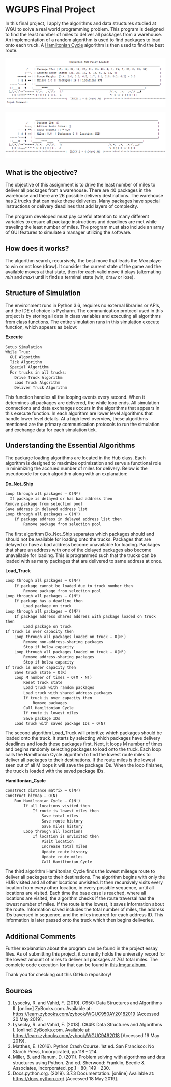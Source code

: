 # WGUPS Final Project
In this final project, I apply the algorithms and data structures studied at WGU to solve a real world programming problem. This program is designed to find the least number of miles to deliver all packages from a warehouse. An implementation of a random algorithm is used to find packages to load onto each truck. A [Hamiltonian Cycle](https://youtu.be/JE0JE8ce1V0) algorithm is then used to find the best route.

<p align="center">
	<img src="screenshots/Truck_1.PNG"></img>
</p>

<p align="center">
	<img src="screenshots/Truck_2.PNG"></img>
</p>

## What is the objective?
The objective of this assignment is to drive the least number of miles to deliver all packages from a warehouse. There are 40 packages in the warehouse and there are 26 possible delivery destinations. The warehouse has 2 trucks that can make these deliveries. Many packages have special instructions or delivery deadlines that add layers of complexity.

The program developed must pay careful attention to many different variables to ensure all package instructions and deadlines are met while traveling the least number of miles. The program must also include an array of GUI features to simulate a manager utilizing the software.

## How does it works?
The algorithm search, recursively, the best move that leads the *Max* player to win or not lose (draw). It consider the current state of the game and the available moves at that state, then for each valid move it plays (alternating *min* and *max*) until it finds a terminal state (win, draw or lose).

## Structure of Simulation

The environment runs in Python 3.6, requires no external libraries or APIs, and the IDE of choice is Pycharm. The communication protocol used in this project is by storing all data in class variables and executing all algorithms from class functions. The entire simulation runs in this simulation execute function, which appears as below:

<b>Execute</b>
```
Setup Simulation
While True:
  GUI Algorithm
  Tick Algorithm
  Special Algorithm
  For trucks in all trucks:
    Drive Truck Algorithm
    Load Truck Algorithm
    Deliver Truck Algorithm
```

This function handles all the looping events every second. When it determines all packages are delivered, the while loop ends. All simulation connections and data exchanges occurs in the algorithms that appears in this execute function. In each algorithm are lower level algorithms that handle lower level details. At a high level overview, these algorithms mentioned are the primary communication protocols to run the simulation and exchange data for each simulation tick.

## Understanding the Essential Algorithms

The package loading algorithms are located in the Hub class. Each algorithm is designed to maximize optimization and serve a functional role in minimizing the accrued number of miles for delivery. Below is the pseudocode for each algorithm along with an explanation:

<b>Do_Not_Ship</b>
```
Loop through all packages – O(N²)
  If package is delayed or has bad address then
Remove package from selection pool
Save address in delayed address list
Loop through all packages – O(N²)
	If package address in delayed address list then
		Remove package from selection pool
```

The first algorithm Do_Not_Ship separates which packages should and should not be available for loading onto the trucks. Packages that are delayed or have a bad address become unavailable for loading. Packages that share an address with one of the delayed packages also become unavailable for loading. This is programmed such that the trucks can be loaded with as many packages that are delivered to same address at once.


<b>Load_Truck</b>
```
Loop through all packages – O(N²)
	If package cannot be loaded due to truck number then
		Remove package from selection pool
Loop through all packages – O(N²)
	If package has a deadline then
		Load package on truck
Loop through all packages – O(N²)
	If package address shares address with package loaded on truck then
		Load package on truck
If truck is over capacity then
	Loop through all packages loaded on truck – O(N²)
		Remove non-address-sharing packages
		Stop if below capacity
	Loop through all packages loaded on truck – O(N²)
		Remove address-sharing packages
		Stop if below capacity
If truck is under capacity then
	Save truck state – O(K)
	Loop M number of times – O(M · N!)
		Reset truck state
		Load truck with random packages
		Load truck with shared address packages
		If truck is over capacity then
			Remove packages
		Call Hamiltonian_Cycle
		If route is lowest miles
		Save package IDs
	Load truck with saved package IDs – O(N)
```

The second algorithm Load_Truck will prioritize which packages should be loaded onto the truck. It starts by selecting which packages have delivery deadlines and loads these packages first. Next, it loops M number of times and begins randomly selecting packages to load onto the truck. Each loop calls the Hamiltonian Cycle algorithm to find the lowest route miles to deliver all packages to their destinations. If the route miles is the lowest seen out of all M loops it will save the package IDs. When the loop finishes, the truck is loaded with the saved package IDs.


<b>Hamiltonian_Cycle</b>
```
Construct distance matrix – O(N²)
Construct bitmap – O(N)
	Run Hamiltonian Cycle – O(N!)
		If all locations visited then
			If route is lowest miles then
				Save total miles
				Save route history
				Save miles history
		Loop through all locations
			If location is unvisited then
				Visit location
				Increase total miles
				Update route history
				Update route miles
				Call Hamiltonian_Cycle
```

The third algorithm Hamiltonian_Cycle finds the lowest mileage route to deliver all packages to their destinations. The algorithm begins with only the HUB visited and all other locations unvisited. It then recursively visits every location from every other location, in every possible sequence, until all locations are visited. Each time the base case is reached, where all locations are visited, the algorithm checks if the route traversal has the lowest number of miles. If the route is the lowest, it saves information about the route. Information saved includes the total number of miles, the address IDs traversed in sequence, and the miles incurred for each address ID. This information is later passed onto the truck which then begins deliveries.

## Additional Comments
Further explanation about the program can be found in the project essay files. As of submitting this project, it currently holds the university record for the lowest amount of miles to deliver all packages at 76.1 total miles. The complete code execution for that can be found in [this Imgur album.](https://imgur.com/a/dbfMgiI)

Thank you for checking out this GitHub repository!

## Sources
1.	Lysecky, R. and Vahid, F. (2019). C950: Data Structures and Algorithms II. [online] ZyBooks.com. Available at: 	https://learn.zybooks.com/zybook/WGUC950AY20182019 [Accessed 20 May 2019].
2.	Lysecky, R. and Vahid, F. (2018). C949: Data Structures and Algorithms I. [online] ZyBooks.com. Available at: 	https://learn.zybooks.com/zybook/WGUC9492018 [Accessed 16 May 2019].
3.	Matthes, E. (2016). Python Crash Course. 1st ed. San Francisco: No Starch Press, Incorporated, pp.118 - 214.
4.	Miller, B. and Ranum, D. (2011). Problem solving with algorithms and data structures using Python. 2nd ed. 	Sherwood: Franklin, Beedle & Associates, Incorporated, pp.1 - 80, 149 - 230.
5.	Docs.python.org. (2019). 3.7.3 Documentation. [online] Available at: https://docs.python.org/ [Accessed 18 May 	2019].
